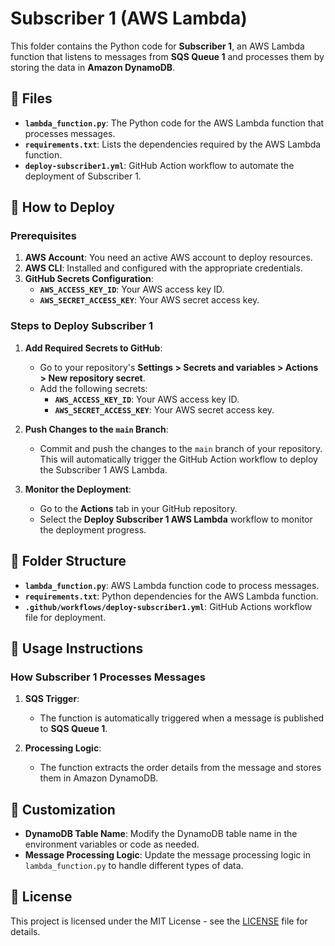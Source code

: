 # Subscriber 1 (AWS Lambda)

This folder contains the Python code for **Subscriber 1**, an AWS Lambda function that listens to messages from **SQS Queue 1** and processes them by storing the data in **Amazon DynamoDB**.

## 📑 Files

- **`lambda_function.py`**: The Python code for the AWS Lambda function that processes messages.
- **`requirements.txt`**: Lists the dependencies required by the AWS Lambda function.
- **`deploy-subscriber1.yml`**: GitHub Action workflow to automate the deployment of Subscriber 1.

## 🚀 How to Deploy

### Prerequisites

1. **AWS Account**: You need an active AWS account to deploy resources.
2. **AWS CLI**: Installed and configured with the appropriate credentials.
3. **GitHub Secrets Configuration**:
   - **`AWS_ACCESS_KEY_ID`**: Your AWS access key ID.
   - **`AWS_SECRET_ACCESS_KEY`**: Your AWS secret access key.

### Steps to Deploy Subscriber 1

1. **Add Required Secrets to GitHub**:
   - Go to your repository's **Settings > Secrets and variables > Actions > New repository secret**.
   - Add the following secrets:
     - **`AWS_ACCESS_KEY_ID`**: Your AWS access key ID.
     - **`AWS_SECRET_ACCESS_KEY`**: Your AWS secret access key.

2. **Push Changes to the `main` Branch**:
   - Commit and push the changes to the `main` branch of your repository. This will automatically trigger the GitHub Action workflow to deploy the Subscriber 1 AWS Lambda.

3. **Monitor the Deployment**:
   - Go to the **Actions** tab in your GitHub repository.
   - Select the **Deploy Subscriber 1 AWS Lambda** workflow to monitor the deployment progress.

## 📂 Folder Structure

- **`lambda_function.py`**: AWS Lambda function code to process messages.
- **`requirements.txt`**: Python dependencies for the AWS Lambda function.
- **`.github/workflows/deploy-subscriber1.yml`**: GitHub Actions workflow file for deployment.

## 📝 Usage Instructions

### How Subscriber 1 Processes Messages

1. **SQS Trigger**:
   - The function is automatically triggered when a message is published to **SQS Queue 1**.

2. **Processing Logic**:
   - The function extracts the order details from the message and stores them in Amazon DynamoDB.

## 🔧 Customization

- **DynamoDB Table Name**: Modify the DynamoDB table name in the environment variables or code as needed.
- **Message Processing Logic**: Update the message processing logic in `lambda_function.py` to handle different types of data.

## 📄 License

This project is licensed under the MIT License - see the [LICENSE](../LICENSE) file for details.
